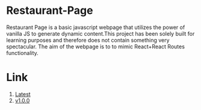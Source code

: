 # Restaurant-Page

Restaurant Page is a basic javascript webpage that utilizes the power of vanilla JS to generate dynamic content.This project has been solely built for learning purposes and therefore does not contain something very spectacular. The aim of the webpage is to to mimic React+React Routes functionality.

# Link

1. [Latest](https://prince-thind.github.io/restaurant-page/latest)
2. [v1.0.0](https://prince-thind.github.io/restaurant-page/v1.0.0)
